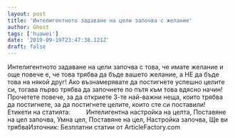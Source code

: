 ```yaml
---
layout: post
title: 'Интелигентното задаване на цели започва с желание'
author: Ghost
tags: ['huawei']
date: '2019-09-19T23:47:38.121Z'
draft: false
---
```


Интелигентното задаване на цели започва с това, че имате желание и още повече е, че това трябва да бъде вашето желание, а НЕ да бъде това на някой друг! Ако възнамерявате да постигнете успешно целите си, тогава първо трябва да започнете по пътя към това вдясно начин! Прочетете повече, за да откриете 3-те най-важни неща, които трябва да постигнете, за да постигнете целите, които сте си поставили!     Етикети на статията:         Интелигентна настройка на целта, Поставяне на цел започва, Умна цел, Поставяне на цел, Настройка започва, Ще ви трябваИзточник: Безплатни статии от ArticleFactory.com
